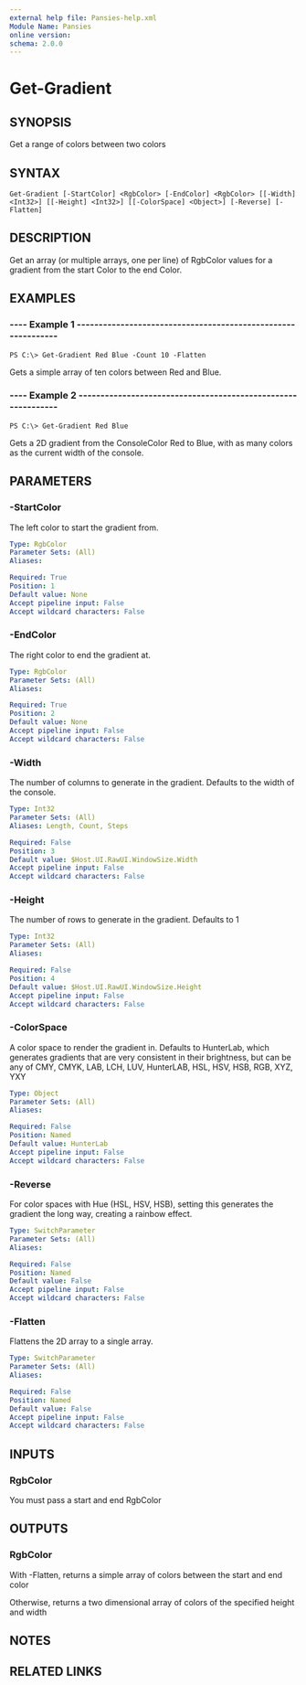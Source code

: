 ```yaml
---
external help file: Pansies-help.xml
Module Name: Pansies
online version:
schema: 2.0.0
---
```


# Get-Gradient

## SYNOPSIS

Get a range of colors between two colors

## SYNTAX

```
Get-Gradient [-StartColor] <RgbColor> [-EndColor] <RgbColor> [[-Width] <Int32>] [[-Height] <Int32>] [[-ColorSpace] <Object>] [-Reverse] [-Flatten]
```

## DESCRIPTION

Get an array (or multiple arrays, one per line) of RgbColor values for a gradient from the start Color to the end Color.

## EXAMPLES

### ---- Example 1 -------------------------------------------------------------

```
PS C:\> Get-Gradient Red Blue -Count 10 -Flatten
```

Gets a simple array of ten colors between Red and Blue.


### ---- Example 2 -------------------------------------------------------------

```
PS C:\> Get-Gradient Red Blue
```

Gets a 2D gradient from the ConsoleColor Red to Blue, with as many colors as the current width of the console.

## PARAMETERS

### -StartColor

The left color to start the gradient from.

```yaml
Type: RgbColor
Parameter Sets: (All)
Aliases:

Required: True
Position: 1
Default value: None
Accept pipeline input: False
Accept wildcard characters: False
```


### -EndColor

The right color to end the gradient at.

```yaml
Type: RgbColor
Parameter Sets: (All)
Aliases:

Required: True
Position: 2
Default value: None
Accept pipeline input: False
Accept wildcard characters: False
```

### -Width

The number of columns to generate in the gradient. Defaults to the width of the console.

```yaml
Type: Int32
Parameter Sets: (All)
Aliases: Length, Count, Steps

Required: False
Position: 3
Default value: $Host.UI.RawUI.WindowSize.Width
Accept pipeline input: False
Accept wildcard characters: False
```

### -Height

The number of rows to generate in the gradient. Defaults to 1

```yaml
Type: Int32
Parameter Sets: (All)
Aliases:

Required: False
Position: 4
Default value: $Host.UI.RawUI.WindowSize.Height
Accept pipeline input: False
Accept wildcard characters: False
```

### -ColorSpace
A color space to render the gradient in. Defaults to HunterLab, which
generates gradients that are very consistent in their brightness,
but can be any of CMY, CMYK, LAB, LCH, LUV, HunterLAB, HSL, HSV, HSB, RGB, XYZ, YXY

```yaml
Type: Object
Parameter Sets: (All)
Aliases:

Required: False
Position: Named
Default value: HunterLab
Accept pipeline input: False
Accept wildcard characters: False
```

### -Reverse
For color spaces with Hue (HSL, HSV, HSB), setting this generates the gradient the long way, creating a rainbow effect.

```yaml
Type: SwitchParameter
Parameter Sets: (All)
Aliases:

Required: False
Position: Named
Default value: False
Accept pipeline input: False
Accept wildcard characters: False
```

### -Flatten
Flattens the 2D array to a single array.

```yaml
Type: SwitchParameter
Parameter Sets: (All)
Aliases:

Required: False
Position: Named
Default value: False
Accept pipeline input: False
Accept wildcard characters: False
```

## INPUTS

### RgbColor

You must pass a start and end RgbColor

## OUTPUTS

### RgbColor

With -Flatten, returns a simple array of colors between the start and end color

Otherwise, returns a two dimensional array of colors of the specified height and width

## NOTES

## RELATED LINKS
